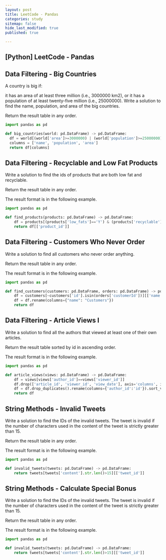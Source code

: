 ```yaml
---
layout: post
title: LeetCode - Pandas
categories: study
sitemap: false
hide_last_modified: true
published: true

---
```


## [Python] LeetCode - Pandas

## Data Filtering - Big Countries
A country is big if:

it has an area of at least three million (i.e., 3000000 km2), or
it has a population of at least twenty-five million (i.e., 25000000).
Write a solution to find the name, population, and area of the big countries.

Return the result table in any order.

~~~python
import pandas as pd

def big_countries(world: pd.DataFrame) -> pd.DataFrame:
  df = world[(world['area']>=3000000) | (world['population']>=25000000)]
  columns = ['name', 'population', 'area']
  return df[columns]
~~~

## Data Filtering - Recyclable and Low Fat Products
Write a solution to find the ids of products that are both low fat and recyclable.

Return the result table in any order.

The result format is in the following example.

~~~python
import pandas as pd

def find_products(products: pd.DataFrame) -> pd.DataFrame:
    df = products[(products['low_fats']=='Y') & (products['recyclable']=='Y')]
    return df[['product_id']]
~~~

## Data Filtering - Customers Who Never Order
Write a solution to find all customers who never order anything.

Return the result table in any order.

The result format is in the following example.

~~~python
import pandas as pd

def find_customers(customers: pd.DataFrame, orders: pd.DataFrame) -> pd.DataFrame:
    df = customers[~customers['id'].isin(orders['customerId'])][['name']]
    df = df.rename(columns={"name": "Customers"})
    return df
~~~

## Data Filtering - Article Views I
Write a solution to find all the authors that viewed at least one of their own articles.

Return the result table sorted by id in ascending order.

The result format is in the following example.

~~~python
import pandas as pd

def article_views(views: pd.DataFrame) -> pd.DataFrame:
    df = views[views['author_id']==views['viewer_id']]
    df.drop(['article_id', 'viewer_id', 'view_date'], axis='columns', inplace=True)
    df = df.drop_duplicates().rename(columns={'author_id':'id'}).sort_values(by=['id'])
    return df
~~~

## String Methods - Invalid Tweets

Write a solution to find the IDs of the invalid tweets. The tweet is invalid if the number of characters used in the content of the tweet is strictly greater than 15.

Return the result table in any order.

The result format is in the following example.

~~~python
import pandas as pd

def invalid_tweets(tweets: pd.DataFrame) -> pd.DataFrame:
    return tweets[tweets['content'].str.len()>15][['tweet_id']]
~~~

## String Methods - Calculate Special Bonus

Write a solution to find the IDs of the invalid tweets. The tweet is invalid if the number of characters used in the content of the tweet is strictly greater than 15.

Return the result table in any order.

The result format is in the following example.

~~~python
import pandas as pd

def invalid_tweets(tweets: pd.DataFrame) -> pd.DataFrame:
    return tweets[tweets['content'].str.len()>15][['tweet_id']]
~~~
